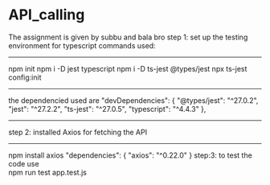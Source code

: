 # API_calling
The assignment is given by subbu and bala bro
step 1: set up the testing environment for typescript
commands used:
 __________________________
   npm init
   npm i -D jest typescript
   npm i -D ts-jest @types/jest
   npx ts-jest config:init
 _________________________  
  the dependencied used are
   "devDependencies": {
    "@types/jest": "^27.0.2",
    "jest": "^27.2.2",
    "ts-jest": "^27.0.5",
    "typescript": "^4.4.3"
  },
  __________________________
step 2: installed Axios for fetching the API
  _______________
   npm install axios
  "dependencies": {
    "axios": "^0.22.0"
  }
step:3: to test the code use  
   npm run test app.test.js
